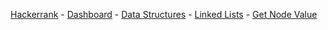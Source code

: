 <a href="https://www.hackerrank.com">Hackerrank</a> - 
<a href="https://www.hackerrank.com/dashboard">Dashboard</a> - 
<a href="https://www.hackerrank.com/domains/data-structures">Data Structures</a> - 
<a href="https://www.hackerrank.com/domains/data-structures/linked-lists">Linked Lists</a> - 
<a href="https://www.hackerrank.com/challenges/get-the-value-of-the-node-at-a-specific-position-from-the-tail">Get Node Value</a>
